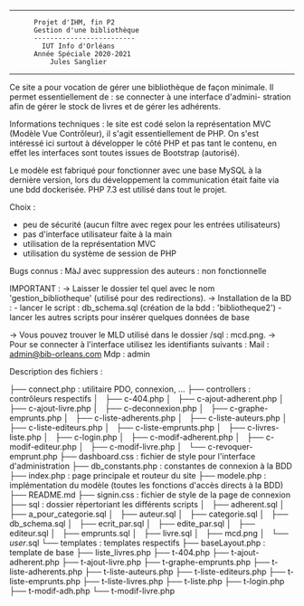 --------------------------------------------
          Projet d'IHM, fin P2
          Gestion d'une bibliothèque
          -------------------------
            IUT Info d'Orléans
          Année Spéciale 2020-2021
              Jules Sanglier
--------------------------------------------

Ce site a pour vocation de gérer une bibliothèque de façon minimale.
Il permet essentiellement de : se connecter à une interface d'admini-
stration afin de gérer le stock de livres et de gérer les adhérents.

Informations techniques : le site est codé selon la représentation MVC
(Modèle Vue Contrôleur), il s'agit essentiellement de PHP. On s'est
intéressé ici surtout à développer le côté PHP et pas tant le contenu,
en effet les interfaces sont toutes issues de Bootstrap (autorisé).

Le modèle est fabriqué pour fonctionner avec une base MySQL à la
dernière version, lors du développement la communication était
faite via une bdd dockerisée.
PHP 7.3 est utilisé dans tout le projet.

Choix :
  - peu de sécurité (aucun filtre avec regex pour les entrées utilisateurs)
  - pas d'interface utilisateur faite à la main
  - utilisation de la représentation MVC
  - utilisation du système de session de PHP

Bugs connus :
  MàJ avec suppression des auteurs : non fonctionnelle

IMPORTANT :
  -> Laisser le dossier tel quel avec le nom 'gestion_bibliotheque' (utilisé pour des redirections).
  -> Installation de la BD :
    - lancer le script : db_schema.sql (création de la bdd : 'bibliotheque2')
    - lancer les autres scripts pour insérer quelques données de base

  -> Vous pouvez trouver le MLD utilisé dans le dossier /sql : mcd.png.
  -> Pour se connecter à l'interface utilisez les identifiants suivants :
      Mail : admin@bib-orleans.com
      Mdp : admin


Description des fichiers :

  ├── connect.php : utilitaire PDO, connexion, ...
  ├── controllers : contrôleurs respectifs
  │   ├── c-404.php
  │   ├── c-ajout-adherent.php
  │   ├── c-ajout-livre.php
  │   ├── c-deconnexion.php
  │   ├── c-graphe-emprunts.php
  │   ├── c-liste-adherents.php
  │   ├── c-liste-auteurs.php
  │   ├── c-liste-editeurs.php
  │   ├── c-liste-emprunts.php
  │   ├── c-livres-liste.php
  │   ├── c-login.php
  │   ├── c-modif-adherent.php
  │   ├── c-modif-editeur.php
  │   ├── c-modif-livre.php
  │   └── c-revoquer-emprunt.php
  ├── dashboard.css : fichier de style pour l'interface d'administration
  ├── db_constants.php : constantes de connexion à la BDD
  ├── index.php : page principale et routeur du site
  ├── modele.php : implémentation du modèle (toutes les fonctions d'accès directs à la BDD)
  ├── README.md
  ├── signin.css : fichier de style de la page de connexion
  ├── sql : dossier répertoriant les différents scripts
  │   ├── adherent.sql
  │   ├── a_pour_categorie.sql
  │   ├── auteur.sql
  │   ├── categorie.sql
  │   ├── db_schema.sql
  │   ├── ecrit_par.sql
  │   ├── edite_par.sql
  │   ├── editeur.sql
  │   ├── emprunts.sql
  │   ├── livre.sql
  │   ├── mcd.png
  │   └── _user_.sql
  └── templates : templates respectifs
      ├── baseLayout.php : template de base
      ├── liste_livres.php
      ├── t-404.php
      ├── t-ajout-adherent.php
      ├── t-ajout-livre.php
      ├── t-graphe-emprunts.php
      ├── t-liste-adherents.php
      ├── t-liste-auteurs.php
      ├── t-liste-editeurs.php
      ├── t-liste-emprunts.php
      ├── t-liste-livres.php
      ├── t-liste.php
      ├── t-login.php
      ├── t-modif-adh.php
      └── t-modif-livre.php
